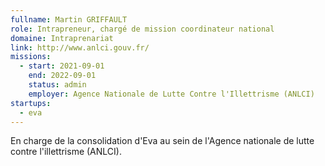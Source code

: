 ```yaml
---
fullname: Martin GRIFFAULT
role: Intrapreneur, chargé de mission coordinateur national
domaine: Intraprenariat
link: http://www.anlci.gouv.fr/
missions:
  - start: 2021-09-01
    end: 2022-09-01
    status: admin
    employer: Agence Nationale de Lutte Contre l'Illettrisme (ANLCI)
startups:
  - eva
---
```


En charge de la consolidation d'Eva au sein de l'Agence nationale de lutte contre l'illettrisme (ANLCI).
